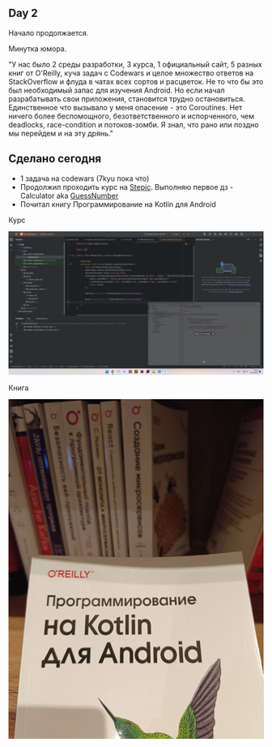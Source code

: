Day 2
---

Начало продолжается. 

Минутка юмора. 

"У нас было 2 среды разработки, 3 курса, 1 официальный сайт, 5 разных книг от O'Reilly, куча задач с Codewars и целое множество ответов на StackOverflow и флуда в чатах всех сортов и расцветок. Не то что бы это был необходимый запас для изучения Android. Но если начал разрабатывать свои приложения, становится трудно остановиться. Единственное что вызывало у меня опасение - это Coroutines. Нет ничего более беспомощного, безответственного и испорченного, чем deadlocks, race-condition и потоков-зомби. Я знал, что рано или поздно мы перейдем и на эту дрянь."

## Сделано сегодня
- 1 задача на codewars (7kyu пока что)
- Продолжил проходить курс на [Stepic](https://stepik.org/course/121507/). Выполняю первое дз - Calculator aka [GuessNumber](https://github.com/DeveloperDanila/GuessNumber)
- Почитал книгу Программирование на Kotlin для Android

Курс

![in process](../img/begin2.png)

Книга

![book](../img/begin3.jpg)
